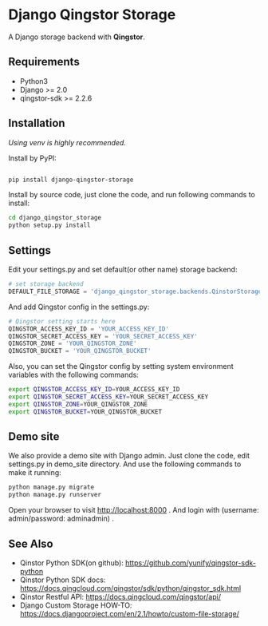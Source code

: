 # Django Qingstor Storage

A Django storage backend with **Qingstor**.

## Requirements

* Python3
* Django >= 2.0
* qingstor-sdk >= 2.2.6

## Installation

*Using venv is highly recommended.*

Install by PyPI:

```bash

pip install django-qingstor-storage

```

Install by source code, just clone the code, and run following commands to install:

```bash
cd django_qingstor_storage
python setup.py install
```

## Settings

Edit your settings.py and set default(or other name) storage backend:

```python
# set storage backend
DEFAULT_FILE_STORAGE = 'django_qingstor_storage.backends.QinstorStorage'
```

And add Qingstor config in the settings.py:

```python
# Qingstor setting starts here
QINGSTOR_ACCESS_KEY_ID = 'YOUR_ACCESS_KEY_ID'
QINGSTOR_SECRET_ACCESS_KEY = 'YOUR_SECRET_ACCESS_KEY'
QINGSTOR_ZONE = 'YOUR_QINGSTOR_ZONE'
QINGSTOR_BUCKET = 'YOUR_QINGSTOR_BUCKET'
```

Also, you can set the Qingstor config by setting system environment variables with the following commands:

```bash
export QINGSTOR_ACCESS_KEY_ID=YOUR_ACCESS_KEY_ID
export QINGSTOR_SECRET_ACCESS_KEY=YOUR_SECRET_ACCESS_KEY
export QINGSTOR_ZONE=YOUR_QINGSTOR_ZONE
export QINGSTOR_BUCKET=YOUR_QINGSTOR_BUCKET
```

## Demo site

We also provide a demo site with Django admin. Just clone the code, edit settings.py in demo_site directory. And use the following commands to make it running:

```bash
python manage.py migrate
python manage.py runserver
```

Open your browser to visit <http://localhost:8000> . And login with (username: admin/password: adminadmin) .

## See Also

* Qinstor Python SDK(on github): <https://github.com/yunify/qingstor-sdk-python>
* Qinstor Python SDK docs: <https://docs.qingcloud.com/qingstor/sdk/python/qingstor_sdk.html>
* Qinstor Restful API: <https://docs.qingcloud.com/qingstor/api/>
* Django Custom Storage HOW-TO: <https://docs.djangoproject.com/en/2.1/howto/custom-file-storage/>